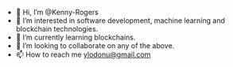 - 👋 Hi, I’m @Kenny-Rogers
- 👀 I’m interested in software development, machine learning and blockchain technologies.
- 🌱 I’m currently learning blockchains.
- 💞️ I’m looking to collaborate on any of the above.
- 📫 How to reach me ylodonu@gmail.com

<!---
Kenny-Rogers/Kenny-Rogers is a ✨ special ✨ repository because its `README.md` (this file) appears on your GitHub profile.
You can click the Preview link to take a look at your changes.
--->
